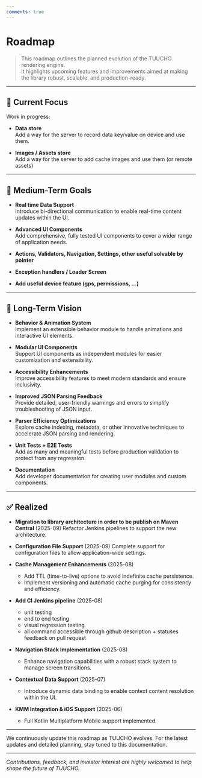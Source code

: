 ```yaml
---
comments: true
---
```


# Roadmap

> This roadmap outlines the planned evolution of the TUUCHO rendering engine.  
> It highlights upcoming features and improvements aimed at making the library robust, scalable, and production-ready.

---

## 🚧 Current Focus

Work in progress:

- **Data store**  
  Add a way for the server to record data key/value on device and use them.

- **Images / Assets store**  
  Add a way for the server to add cache images and use them (or remote assets)

---

## 🎯 Medium-Term Goals

- **Real time Data Support**  
  Introduce bi-directional communication to enable real-time content updates within the UI.

- **Advanced UI Components**  
  Add comprehensive, fully tested UI components to cover a wider range of application needs.

- **Actions, Validators, Navigation, Settings, other useful solvable by pointer**  

- **Exception handlers / Loader Screen**

- **Add useful device feature (gps, permissions, ...)**

---

## 🚀 Long-Term Vision

- **Behavior & Animation System**  
  Implement an extensible behavior module to handle animations and interactive UI elements.

- **Modular UI Components**  
  Support UI components as independent modules for easier customization and extensibility.

- **Accessibility Enhancements**  
  Improve accessibility features to meet modern standards and ensure inclusivity.

- **Improved JSON Parsing Feedback**  
  Provide detailed, user-friendly warnings and errors to simplify troubleshooting of JSON input.

- **Parser Efficiency Optimizations**  
  Explore cache indexing, metadata, or other innovative techniques to accelerate JSON parsing and rendering.

- **Unit Tests + E2E Tests**  
  Add as many and meaningful tests before production validation to protect from any regression.

- **Documentation**  
  Add developer documentation for creating user modules and custom components.

---

## ✅ Realized

- **Migration to library architecture in order to be publish on Maven Central** (2025-09)
  Refactor Jenkins pipelines to support the new architecture.

- **Configuration File Support** (2025-09)
  Complete support for configuration files to allow application-wide settings.

- **Cache Management Enhancements** (2025-08)
    - Add TTL (time-to-live) options to avoid indefinite cache persistence.
    - Implement versioning and automatic cache purging for consistency and efficiency.

- **Add CI Jenkins pipeline** (2025-08)
    - unit testing
    - end to end testing
    - visual regression testing
    - all command accessible through github description + statuses feedback on pull request

- **Navigation Stack Implementation** (2025-08)
    - Enhance navigation capabilities with a robust stack system to manage screen transitions.

- **Contextual Data Support** (2025-07)
    - Introduce dynamic data binding to enable context content resolution within the UI.

- **KMM Integration & iOS Support** (2025-06)
    - Full Kotlin Multiplatform Mobile support implemented.

---

We continuously update this roadmap as TUUCHO evolves. For the latest updates and detailed planning, stay tuned to this documentation.

---

*Contributions, feedback, and investor interest are highly welcomed to help shape the future of TUUCHO.*
